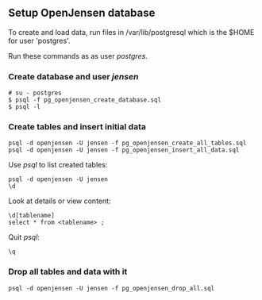 ## Setup OpenJensen database

To create and load data, run files in /var/lib/postgresql
which is the $HOME for user 'postgres'.

Run these commands as as user *postgres*.

### Create database and user *jensen*

```
# su - postgres
$ psql -f pg_openjensen_create_database.sql
$ psql -l
```

### Create tables and insert initial data

```
psql -d openjensen -U jensen -f pg_openjensen_create_all_tables.sql
psql -d openjensen -U jensen -f pg_openjensen_insert_all_data.sql
```

Use *psql* to list created tables:

```
psql -d openjensen -U jensen
\d
```

Look at details or view content:

```
\d[tablename]
select * from <tablename> ;
```

Quit *psql*:

```
\q
```

### Drop all tables and data with it

```
psql -d openjensen -U jensen -f pg_openjensen_drop_all.sql
```
